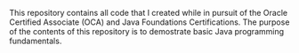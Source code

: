 This repository contains all code that I created while in pursuit of the Oracle Certified Associate (OCA) and Java Foundations Certifications.
The purpose of the contents of this repository is to demostrate basic Java programming fundamentals.

